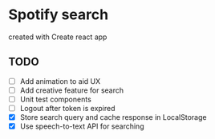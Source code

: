 # Spotify search
created with Create react app

## TODO
- [ ] Add animation to aid UX
- [ ] Add creative feature for search
- [ ] Unit test components
- [ ] Logout after token is expired
- [x] Store search query and cache response in LocalStorage
- [x] Use speech-to-text API for searching
